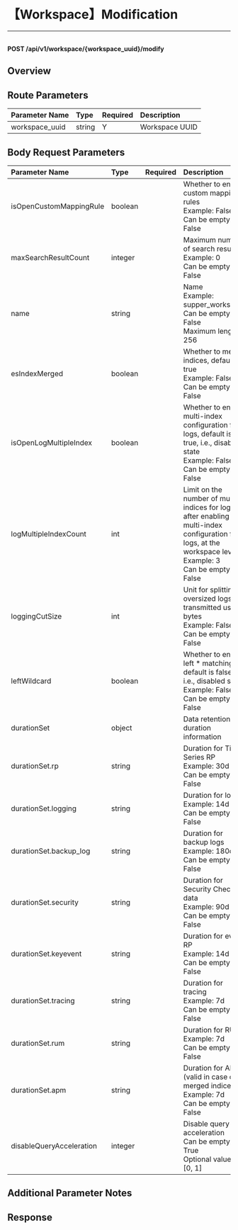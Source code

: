 # 【Workspace】Modification

---

<br />**POST /api/v1/workspace/{workspace_uuid}/modify**

## Overview



## Route Parameters

| Parameter Name        | Type     | Required | Description              |
|:-------------------|:-------|:-----|:----------------|
| workspace_uuid | string | Y | Workspace UUID<br> |


## Body Request Parameters

| Parameter Name        | Type     | Required | Description              |
|:-------------------|:-------|:-----|:----------------|
| isOpenCustomMappingRule | boolean |  | Whether to enable custom mapping rules<br>Example: False <br>Can be empty: False <br> |
| maxSearchResultCount | integer |  | Maximum number of search results<br>Example: 0 <br>Can be empty: False <br> |
| name | string |  | Name<br>Example: supper_workspace <br>Can be empty: False <br>Maximum length: 256 <br> |
| esIndexMerged | boolean |  | Whether to merge indices, default is true<br>Example: False <br>Can be empty: False <br> |
| isOpenLogMultipleIndex | boolean |  | Whether to enable multi-index configuration for logs, default is true, i.e., disabled state<br>Example: False <br>Can be empty: False <br> |
| logMultipleIndexCount | int |  | Limit on the number of multi-indices for logs after enabling multi-index configuration for logs, at the workspace level<br>Example: 3 <br>Can be empty: False <br> |
| loggingCutSize | int |  | Unit for splitting oversized logs, transmitted using bytes<br>Example: False <br>Can be empty: False <br> |
| leftWildcard | boolean |  | Whether to enable left * matching, default is false, i.e., disabled state<br>Example: False <br>Can be empty: False <br> |
| durationSet | object |  | Data retention duration information<br> |
| durationSet.rp | string |  | Duration for Time Series RP<br>Example: 30d <br>Can be empty: False <br> |
| durationSet.logging | string |  | Duration for log RP<br>Example: 14d <br>Can be empty: False <br> |
| durationSet.backup_log | string |  | Duration for backup logs<br>Example: 180d <br>Can be empty: False <br> |
| durationSet.security | string |  | Duration for Security Check data<br>Example: 90d <br>Can be empty: False <br> |
| durationSet.keyevent | string |  | Duration for event RP<br>Example: 14d <br>Can be empty: False <br> |
| durationSet.tracing | string |  | Duration for tracing<br>Example: 7d <br>Can be empty: False <br> |
| durationSet.rum | string |  | Duration for RUM<br>Example: 7d <br>Can be empty: False <br> |
| durationSet.apm | string |  | Duration for APM (valid in case of merged indices)<br>Example: 7d <br>Can be empty: False <br> |
| disableQueryAcceleration | integer |  | Disable query acceleration<br>Can be empty: True <br>Optional values: [0, 1] <br> |

## Additional Parameter Notes



## Response
```shell
 
```